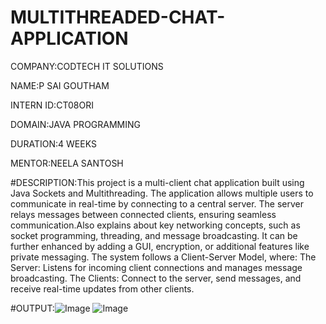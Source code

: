 # MULTITHREADED-CHAT-APPLICATION

COMPANY:CODTECH IT SOLUTIONS

NAME:P SAI GOUTHAM

INTERN ID:CT08ORI

DOMAIN:JAVA PROGRAMMING

DURATION:4 WEEKS

MENTOR:NEELA SANTOSH

#DESCRIPTION:This project is a multi-client chat application built using Java Sockets and Multithreading. The application allows multiple users to communicate in real-time by connecting to a central server. The server relays messages between connected clients, ensuring seamless communication.Also explains about key networking concepts, such as socket programming, threading, and message broadcasting. It can be further enhanced by adding a GUI, encryption, or additional features like private messaging.
The system follows a Client-Server Model, where:
The Server: Listens for incoming client connections and manages message broadcasting.
The Clients: Connect to the server, send messages, and receive real-time updates from other clients.

#OUTPUT:![Image](https://github.com/user-attachments/assets/8ed6e253-3251-4ba7-af66-9b98b8aa7ea7)
![Image](https://github.com/user-attachments/assets/3feaf36f-34bc-4349-9051-18da97277c15)
